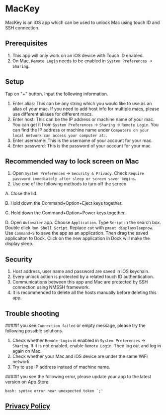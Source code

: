 # MacKey

MacKey is an iOS app which can be used to unlock Mac using touch ID and SSH connection.

## Prerequisites
1. This app will only work on an iOS device with Touch ID enabled.
2. On Mac, `Remote Login` needs to be enabled in `System Preferences` -> `Sharing`.

## Setup
Tap on "+" button. Input the following information.

1. Enter alias: This can be any string which you would like to use as an alias of your mac. If you need to add host info for multiple macs, please use different aliases for different macs.
2. Enter host: This can be the IP address or machine name of your mac. You can get it from `System Preferences` -> `Sharing` -> `Remote Login`. You can find the IP address or machine name under `Computers on your local network can access your computer at:`.
3. Enter username: This is the username of your account for your mac.
4. Enter password: This is the password of your account for your mac.

## Recommended way to lock screen on Mac
1. Open `System Preferences` -> `Security & Privacy`. Check `Require password immediately after sleep or screen saver begins`.
2. Use one of the following methods to turn off the screen.

  A. Close the lid.
  
  B. Hold down the Command+Option+Eject keys together.

  C. Hold down the Command+Option+Power keys together.

  D. Open `Automator` app. Choose `Application`. Type `Script` in the search box. Double click `Run Shell Script`. 
  Replace `cat` with `pmset displaysleepnow`. Use `Command+S` to save the app as an application. 
  Then drag the saved applicaiton to Dock. Click on the new application in Dock will make the display sleep.

## Security
1. Host address, user name and password are saved in iOS keychain.
2. Every unlock action is protected by a related touch ID authentication.
3. Communications between this app and Mac are protected by SSH connection using NMSSH framework.
4. It is recommended to delete all the hosts manually before deleting this app.

## Trouble shooting
####If you see `Connection failed` or empty message, please try the following possible solutions.
1. Check whether `Remote Login` is enabled in `System Preferences` -> `Sharing`. If it is not enabled, enable `Remote Login`. Then log out and log in again on Mac.
2. Check whether your Mac and iOS device are under the same WiFi network.
3. Try to use IP address instead of machine name.

####If you see the following error, please update your app to the latest version on App Store.
```
bash: syntax error near unexpected token `;'
```

## [Privacy Policy](https://github.com/happylance/MacKey/blob/master/Privacy-Policy.md)
